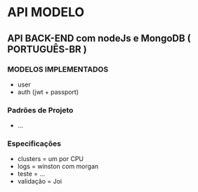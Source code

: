 # API MODELO

## API BACK-END com nodeJs e MongoDB ( PORTUGUÊS-BR )

### MODELOS IMPLEMENTADOS

* user
* auth (jwt + passport)

### Padrões de Projeto

* ...

### Especificações

* clusters = um por CPU
* logs = winston com morgan
* teste = ...
* validação = Joi
